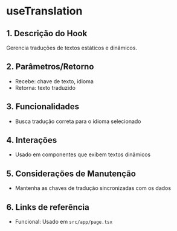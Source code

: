 # useTranslation

## 1. Descrição do Hook
Gerencia traduções de textos estáticos e dinâmicos.

## 2. Parâmetros/Retorno
- Recebe: chave de texto, idioma
- Retorna: texto traduzido

## 3. Funcionalidades
- Busca tradução correta para o idioma selecionado

## 4. Interações
- Usado em componentes que exibem textos dinâmicos

## 5. Considerações de Manutenção
- Mantenha as chaves de tradução sincronizadas com os dados

## 6. Links de referência
- Funcional: Usado em `src/app/page.tsx`
